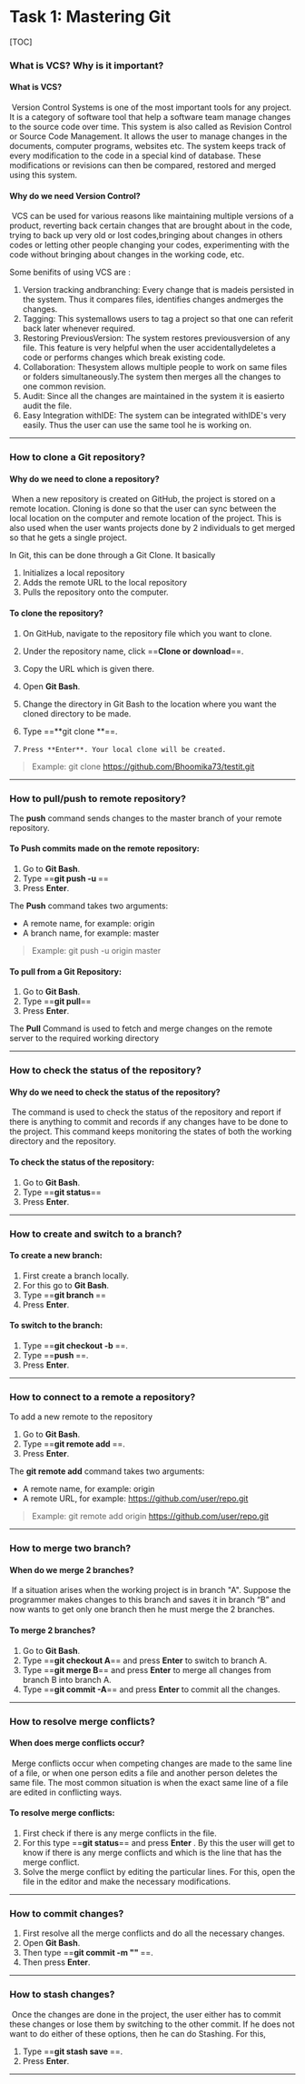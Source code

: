 # Task 1: Mastering Git

[TOC]

### What is VCS? Why is it important?

#### What is VCS?

​	Version Control Systems is one of the most important tools for any project. It is a category of software tool that help a software team manage changes to the source code over time. This system is also called as Revision Control or Source Code Management. It allows the user to manage changes in the documents, computer programs, websites etc.  The system keeps track of every modification to the code  in a special kind of database. These modifications or revisions can then be compared, restored and merged using this system.

#### Why do we need Version Control?

​	VCS can be used for various reasons like maintaining multiple versions of a product, reverting back certain changes that are brought about in the code, trying to back up very old or lost codes,bringing about changes in others codes or letting other people changing your codes, experimenting with the code without bringing about changes in  the working code, etc.

Some benifits of using VCS are :

1. Version tracking andbranching: Every change that is madeis persisted in the system. Thus it compares files, identifies changes andmerges the changes.
2. Tagging: This systemallows users to tag a project so that one can referit back later whenever required.
3. Restoring PreviousVersion: The system restores previousversion of any file. This feature is very helpful when the user accidentallydeletes a code or performs changes which break existing code.
4. Collaboration: Thesystem allows multiple people to work on same files or folders simultaneously.The system then merges all the changes to one common revision.
5. Audit: Since all the changes are maintained in the system it is easierto audit the file.
6. Easy Integration withIDE: The system can be integrated withIDE's very easily. Thus the user can use the same tool he is working on.  

***

### How to clone a Git repository?

#### Why do we need to clone a repository?

​	When a new repository is created on GitHub, the project is stored on a  remote location. Cloning is done so that the user can sync between the local location on the computer and remote location of the project. This is also used when the user wants projects done by 2 individuals to get merged so that he gets a single project.

In Git, this can be done through a Git Clone. It basically

1. Initializes a local repository
2. Adds the remote URL to the local repository
3. Pulls the repository onto the computer.

#### To clone the repository?

1. On GitHub, navigate to the repository file which you want to clone. 
2. Under the repository name, click ==**Clone or download**==.
3. Copy the URL which is given there. 
4. Open **Git Bash**.
5. Change the directory in Git Bash to the location where you want the cloned directory to be made.

6. Type ==**git clone <paste URL> **==.


7.     Press **Enter**. Your local clone will be created.

> Example: git clone https://github.com/Bhoomika73/testit.git

***

### How to pull/push to remote repository?

The **push** command sends changes to the master branch of your remote repository.

#### To Push commits made on the remote repository:

1. Go to **Git Bash**.
2. Type ==**git push -u <remote> <branch>**==
3. Press **Enter**.

The  **Push** command takes two arguments:

- A remote name,     for example: origin
- A branch name,     for example: master

> Example: git push -u origin master

#### To pull from a Git Repository:

1. Go to **Git Bash**.
2. Type ==**git pull**==
3. Press **Enter**.

The **Pull** Command is used to fetch and merge changes on the remote server to the required working directory

***

### How to check the status of the repository?

#### Why do we need to check the status of the repository?

​	The command is used to check the status of the repository and report if there is anything to commit and records if any changes have to be done to the project. This command keeps monitoring the states of both the working directory and the repository. 

#### To check the status of the repository:

1. Go to **Git Bash**.
2. Type ==**git status**==
3. Press **Enter**. 

***

### How to create and switch to a branch?

#### To create a new branch:

1. First create a branch locally.
2. For this go to **Git Bash**.
3. Type ==**git branch <branch name>**== 
4. Press **Enter**.

#### To switch to the branch:

1. Type ==**git checkout -b <branch-name>**==.
2. Type ==**push <remote> <branch-name>**==.
3. Press **Enter**.

***

### How to connect to a remote a repository?

To add a new remote to the repository 

1. Go to **Git Bash**.
2. Type ==**git remote add <remote name><remote URL>**==.
3. Press **Enter**.

The **git remote add** command takes two arguments:

- A remote name, for example: origin
- A remote URL, for example: https://github.com/user/repo.git

>Example: git remote add origin https://github.com/user/repo.git

***

### How to merge two branch?

#### When do we merge 2 branches?

​	If a situation arises when the working project is in branch "A". Suppose the programmer makes changes to this branch and saves it in branch “B” and now wants to get only one branch then he must merge the 2 branches.

#### To merge 2 branches?

1. Go to **Git Bash**.
2. Type ==**git checkout A**== and press **Enter** to switch to branch A.
3. Type ==**git merge B**== and press **Enter** to merge all changes from branch B into branch A.
4. Type ==**git commit -A**== and press **Enter** to commit all the changes.

***

### How to resolve merge conflicts?

#### When does merge conflicts occur?

​	Merge conflicts occur when competing changes are made to the same line of a file, or when one person edits a file and another person deletes the same file. The most common situation is when the exact same line of a file are edited in conflicting ways.

#### To resolve merge conflicts:

1. First check if there is any merge conflicts in the file. 
2. For this type ==**git status**== and press **Enter** . By this the user will get to know if there is any merge conflicts and which is the line that has the merge conflict.
3. Solve the merge conflict by editing the particular lines. For this, open the file in the editor and make the necessary modifications.

***

### How to commit changes?

1. First resolve all the merge conflicts and do all the necessary changes.
2. Open **Git Bash**.
3. Then type ==**git commit -m "<comment>" <file name>**==.
4. Then press **Enter**.

***

### How to stash changes?

​	Once the changes are done in the project, the user either has to commit these changes or lose them by switching to the other commit. If he does not want to do either of these options, then he can do Stashing. For this,

1. Type ==**git stash save <filename>**==.
2. Press **Enter**.

***

